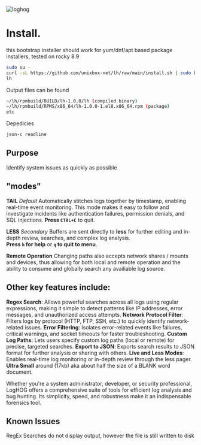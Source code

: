 ![loghog](https://github.com/unixbox-net/loghog/assets/104218206/351322c5-0962-427c-bb4c-2eb3ac3244c1)

# Install.

  this bootstrap installer should work for yum/dnf/apt based package installers, tested on rocky 8.9
  
  ```bash
  sudo su -
  curl -sL https://github.com/unixbox-net/lh/raw/main/install.sh | sudo bash
  lh
  ```

  Output files can be found
  ```bash
  ~/lh/rpmbuild/BUILD/lh-1.0.0/lh (compiled binary)
  ~/lh/rpmbuild/RPMS/x86_64/lh-1.0.0-1.el8.x86_64.rpm (package)
  etc
  ```
   
  Depedicies
  ```bash
  json-c readline
  ```

## Purpose

Identify system issues as quickly as possible

## "modes"

**TAIL**  *Default*
Automatically stitches logs together by timestamp, enabling real-time event monitoring. This mode makes 
it easy to follow and investigate incidents like authentication failures, permission denials, and SQL 
injections. **Press `CTRL+C`** to quit.

**LESS**  *Secondary*
Buffers are sent directly to **less** for further editing and in-depth review, searches, and complex log 
analysis.  
**Press `h` for help** or **`q` to quit to menu**.

**Remote Operation**
Changing paths also accepts network shares / mounts and devices, thus allowing for both local and remote operation and the ability to consume and globally search any availiable log source.


## Other key features include:
  
**Regex Search**: Allows powerful searches across all logs using regular expressions, making it simple to detect 
patterns like IP addresses, error messages, and unauthorized access attempts.
**Network Protocol Filter**: Filters logs by protocol (HTTP, FTP, SSH, etc.) to quickly identify network-related 
issues.
**Error Filtering**: Isolates error-related events like failures, critical warnings, and socket timeouts for faster 
troubleshooting.
**Custom Log Paths**: Lets users specify custom log paths (local or remote) for precise, targeted searches.
**Export to JSON**: Exports search results to JSON format for further analysis or sharing with others.
**Live and Less Modes**: Enables real-time log monitoring or in-depth review through the less pager.
**Ultra Small** around (17kb) aka about half the size of a BLANK word document.

Whether you're a system administrator, developer, or security professional, LogHOG offers a comprehensive suite of 
tools for efficient log analysis and bug hunting. Its simplicity, speed, and robustness make it an indispensable 
forensics tool.

## Known Issues

RegEx Searches do not display output, however the file is still written to disk
